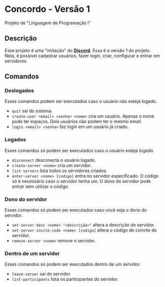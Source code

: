 # Concordo - Versão 1

Projeto de "Linguagem de Programação I"

## Descrição

Esse projeto é uma "imitação" do [**Discord**](https://www.discord.com). Essa é
a versão 1 do projeto. Nela, é possível cadastrar usuários, fazer login, criar,
configurar e entrar em servidores.

## Comandos
### Deslogados

Esses comandos podem ser executados caso o usuário não esteja logado.

- `quit` sai do sistema.
- `create-user <email> <senha> <nome>` cria um usuário. Apenas o nome pode ter
espaços. Dois usuários não podem ter o mesmo email.
- `login <email> <senha>` faz login em um usuário já criado.

### Logados

Esses comandos só podem ser executados caso o usuário esteja logado.

- `disconnect` desconecta o usuário logado.
- `create-server <nome>` cria um servidor.
- `list-servers` lista todos os servidores criados.
- `enter-server <nome> [codigo]` entra no servidor especificado. O código só
é necessário caso o servidor tenha um. O dono do servidor pode entrar sem
utilizar o código.

### Dono do servidor

Esses comandos só podem ser executados caso você seja o dono do servidor.

- `set-server-desc <nome> "<descrição>"` altera a descrição do servidor.
- `set-server-invite-code <nome> [codigo]` altera o código de convite do 
servidor.
- `remove-server <nome>` remove o servidor.

### Dentro de um servidor

Esses comandos só podem ser executados dentro de um servidor.

- `leave-server` sai do servidor.
- `list-participants` lista os participantes do servidor.
